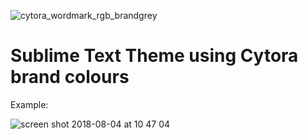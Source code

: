 ![cytora_wordmark_rgb_brandgrey](https://user-images.githubusercontent.com/42088664/43675048-84284066-97d5-11e8-86a5-4bd65dc5693e.png)

# Sublime Text Theme using Cytora brand colours

Example:

![screen shot 2018-08-04 at 10 47 04](https://user-images.githubusercontent.com/42088664/43674973-cf1d942e-97d3-11e8-825a-0fd8b2319e6e.png)

